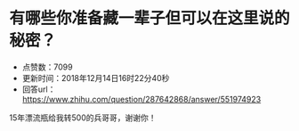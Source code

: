 # 有哪些你准备藏一辈子但可以在这里说的秘密？
- 点赞数：7099
- 更新时间：2018年12月14日16时22分40秒
- 回答url：https://www.zhihu.com/question/287642868/answer/551974923
<body>
 <p data-pid="JzKkJMh7">15年漂流瓶给我转500的兵哥哥，谢谢你！</p>
</body>